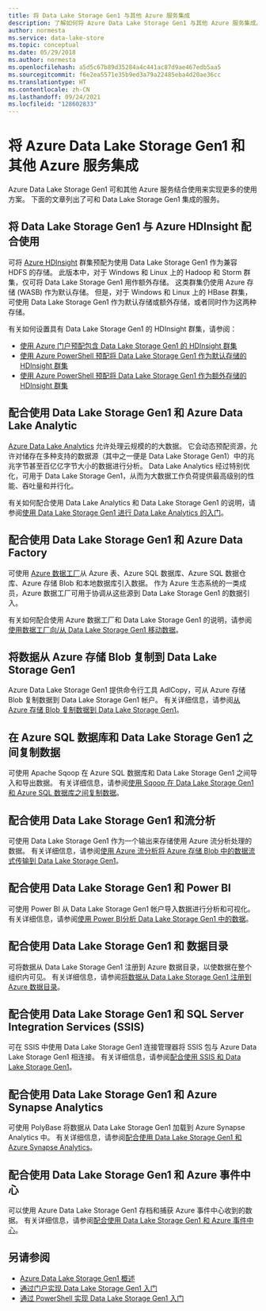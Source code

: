 ```yaml
---
title: 将 Data Lake Storage Gen1 与其他 Azure 服务集成
description: 了解如何将 Azure Data Lake Storage Gen1 与其他 Azure 服务集成。
author: normesta
ms.service: data-lake-store
ms.topic: conceptual
ms.date: 05/29/2018
ms.author: normesta
ms.openlocfilehash: a5d5c67b89d35284a4c441ac87d9ae467edb5aa5
ms.sourcegitcommit: f6e2ea5571e35b9ed3a79a22485eba4d20ae36cc
ms.translationtype: HT
ms.contentlocale: zh-CN
ms.lasthandoff: 09/24/2021
ms.locfileid: "128602833"
---
```

# <a name="integrating-azure-data-lake-storage-gen1-with-other-azure-services"></a>将 Azure Data Lake Storage Gen1 和其他 Azure 服务集成
Azure Data Lake Storage Gen1 可和其他 Azure 服务结合使用来实现更多的使用方案。 下面的文章列出了可和 Data Lake Storage Gen1 集成的服务。

## <a name="use-data-lake-storage-gen1-with-azure-hdinsight"></a>将 Data Lake Storage Gen1 与 Azure HDInsight 配合使用
可将 [Azure HDInsight](https://azure.microsoft.com/documentation/learning-paths/hdinsight-self-guided-hadoop-training/) 群集预配为使用 Data Lake Storage Gen1 作为兼容 HDFS 的存储。 此版本中，对于 Windows 和 Linux 上的 Hadoop 和 Storm 群集，仅可将 Data Lake Storage Gen1 用作额外存储。 这类群集仍使用 Azure 存储 (WASB) 作为默认存储。 但是，对于 Windows 和 Linux 上的 HBase 群集，可使用 Data Lake Storage Gen1 作为默认存储或额外存储，或者同时作为这两种存储。

有关如何设置具有 Data Lake Storage Gen1 的 HDInsight 群集，请参阅：

* [使用 Azure 门户预配包含 Data Lake Storage Gen1 的 HDInsight 群集](data-lake-store-hdinsight-hadoop-use-portal.md)
* [使用 Azure PowerShell 预配将 Data Lake Storage Gen1 作为默认存储的 HDInsight 群集](data-lake-store-hdinsight-hadoop-use-powershell-for-default-storage.md)
* [使用 Azure PowerShell 预配将 Data Lake Storage Gen1 作为额外存储的 HDInsight 群集](data-lake-store-hdinsight-hadoop-use-powershell.md)

## <a name="use-data-lake-storage-gen1-with-azure-data-lake-analytics"></a>配合使用 Data Lake Storage Gen1 和 Azure Data Lake Analytic
[Azure Data Lake Analytics](../data-lake-analytics/data-lake-analytics-overview.md) 允许处理云规模的的大数据。 它会动态预配资源，允许对储存在多种支持的数据源（其中之一便是 Data Lake Storage Gen1）中的兆兆字节甚至百亿亿字节大小的数据进行分析。 Data Lake Analytics 经过特别优化，可用于 Data Lake Storage Gen1，从而为大数据工作负荷提供最高级别的性能、吞吐量和并行化。

有关如何配合使用 Data Lake Analytics 和 Data Lake Storage Gen1 的说明，请参阅[使用 Data Lake Storage Gen1 进行 Data Lake Analytics 的入门](../data-lake-analytics/data-lake-analytics-get-started-portal.md)。

## <a name="use-data-lake-storage-gen1-with-azure-data-factory"></a>配合使用 Data Lake Storage Gen1 和 Azure Data Factory
可使用 [Azure 数据工厂](https://azure.microsoft.com/services/data-factory/)从 Azure 表、Azure SQL 数据库、Azure SQL 数据仓库、Azure 存储 Blob 和本地数据库引入数据。 作为 Azure 生态系统的一类成员，Azure 数据工厂可用于协调从这些源到 Data Lake Storage Gen1 的数据引入。

有关如何配合使用 Azure 数据工厂和 Data Lake Storage Gen1 的说明，请参阅[使用数据工厂向/从 Data Lake Storage Gen1 移动数据](../data-factory/connector-azure-data-lake-store.md)。

## <a name="copy-data-from-azure-storage-blobs-into-data-lake-storage-gen1"></a>将数据从 Azure 存储 Blob 复制到 Data Lake Storage Gen1
Azure Data Lake Storage Gen1 提供命令行工具 AdlCopy，可从 Azure 存储 Blob 复制数据到 Data Lake Storage Gen1 帐户。 有关详细信息，请参阅[从 Azure 存储 Blob 复制数据到 Data Lake Storage Gen1](data-lake-store-copy-data-azure-storage-blob.md)。

## <a name="copy-data-between-azure-sql-database-and-data-lake-storage-gen1"></a>在 Azure SQL 数据库和 Data Lake Storage Gen1 之间复制数据
可使用 Apache Sqoop 在 Azure SQL 数据库和 Data Lake Storage Gen1 之间导入和导出数据。 有关详细信息，请参阅[使用 Sqoop 在 Data Lake Storage Gen1 和 Azure SQL 数据库之间复制数据](data-lake-store-data-transfer-sql-sqoop.md)。

## <a name="use-data-lake-storage-gen1-with-stream-analytics"></a>配合使用 Data Lake Storage Gen1 和流分析
可使用 Data Lake Storage Gen1 作为一个输出来存储使用 Azure 流分析处理的数据。 有关详细信息，请参阅[使用 Azure 流分析将 Azure 存储 Blob 中的数据流式传输到 Data Lake Storage Gen1](data-lake-store-stream-analytics.md)。

## <a name="use-data-lake-storage-gen1-with-power-bi"></a>配合使用 Data Lake Storage Gen1 和 Power BI
可使用 Power BI 从 Data Lake Storage Gen1 帐户导入数据进行分析和可视化。 有关详细信息，请参阅[使用 Power BI分析 Data Lake Storage Gen1 中的数据](data-lake-store-power-bi.md)。

## <a name="use-data-lake-storage-gen1-with-data-catalog"></a>配合使用 Data Lake Storage Gen1 和 数据目录
可将数据从 Data Lake Storage Gen1 注册到 Azure 数据目录，以使数据在整个组织内可见。 有关详细信息，请参阅[将数据从 Data Lake Storage Gen1 注册到 Azure 数据目录](data-lake-store-with-data-catalog.md)。

## <a name="use-data-lake-storage-gen1-with-sql-server-integration-services-ssis"></a>配合使用 Data Lake Storage Gen1 和 SQL Server Integration Services (SSIS)
可在 SSIS 中使用 Data Lake Storage Gen1 连接管理器将 SSIS 包与 Azure Data Lake Storage Gen1 相连接。 有关详细信息，请参阅[配合使用 SSIS 和 Data Lake Storage Gen1](/sql/integration-services/connection-manager/azure-data-lake-store-connection-manager)。

## <a name="use-data-lake-storage-gen1-with-azure-synapse-analytics"></a>配合使用 Data Lake Storage Gen1 和 Azure Synapse Analytics
可使用 PolyBase 将数据从 Data Lake Storage Gen1 加载到 Azure Synapse Analytics 中。 有关详细信息，请参阅[配合使用 Data Lake Storage Gen1 和 Azure Synapse Analytics](../synapse-analytics/sql-data-warehouse/sql-data-warehouse-load-from-azure-data-lake-store.md)。

## <a name="use-data-lake-storage-gen1-with-azure-event-hubs"></a>配合使用 Data Lake Storage Gen1 和 Azure 事件中心
可以使用 Azure Data Lake Storage Gen1 存档和捕获 Azure 事件中心收到的数据。 有关详细信息，请参阅[配合使用 Data Lake Storage Gen1 和 Azure 事件中心](data-lake-store-archive-eventhub-capture.md)。

## <a name="see-also"></a>另请参阅
* [Azure Data Lake Storage Gen1 概述](data-lake-store-overview.md)
* [通过门户实现 Data Lake Storage Gen1 入门](data-lake-store-get-started-portal.md)
* [通过 PowerShell 实现 Data Lake Storage Gen1 入门](data-lake-store-get-started-powershell.md)